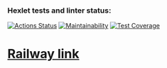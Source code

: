 ### Hexlet tests and linter status:
[![Actions Status](https://github.com/popovbm/php-project-57/workflows/hexlet-check/badge.svg)](https://github.com/popovbm/php-project-57/actions)
[![Maintainability](https://api.codeclimate.com/v1/badges/14a38b17c2cdedc59411/maintainability)](https://codeclimate.com/github/popovbm/php-project-57/maintainability)
[![Test Coverage](https://api.codeclimate.com/v1/badges/14a38b17c2cdedc59411/test_coverage)](https://codeclimate.com/github/popovbm/php-project-57/test_coverage)
<br>
# [Railway link](https://mytask-manager.up.railway.app)
